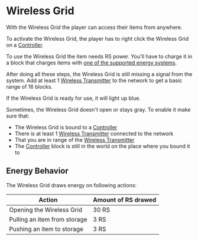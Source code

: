 # Wireless Grid

With the Wireless Grid the player can access their items from anywhere.

To activate the Wireless Grid, the player has to right click the Wireless Grid on a [Controller](https://github.com/raoulvdberge/refinedstorage/wiki/Controller).

To use the Wireless Grid the item needs RS power. You'll have to charge it in a block that charges items with [one of the supported energy systems](https://github.com/raoulvdberge/refinedstorage/wiki/RS-energy).

After doing all these steps, the Wireless Grid is still missing a signal from the system. Add at least 1 [Wireless Transmitter](https://github.com/raoulvdberge/refinedstorage/wiki/Wireless-Transmitter) to the network to get a basic range of 16 blocks.

If the Wireless Grid is ready for use, it will light up blue.

Sometimes, the Wireless Grid doesn't open or stays gray. To enable it make sure that:
- The Wireless Grid is bound to a [Controller](https://github.com/raoulvdberge/refinedstorage/wiki/Controller)
- There is at least 1 [Wireless Transmitter](https://github.com/raoulvdberge/refinedstorage/wiki/Wireless-Transmitter) connected to the network
- That you are in range of the [Wireless Transmitter](https://github.com/raoulvdberge/refinedstorage/wiki/Wireless-Transmitter)
- The [Controller](https://github.com/raoulvdberge/refinedstorage/wiki/Controller) block is still in the world on the place where you bound it to

## Energy Behavior

The Wireless Grid draws energy on following actions:

|Action|Amount of RS drawed|
|------|------|
|Opening the Wireless Grid|30 RS|
|Pulling an item from storage|3 RS|
|Pushing an item to storage|3 RS|